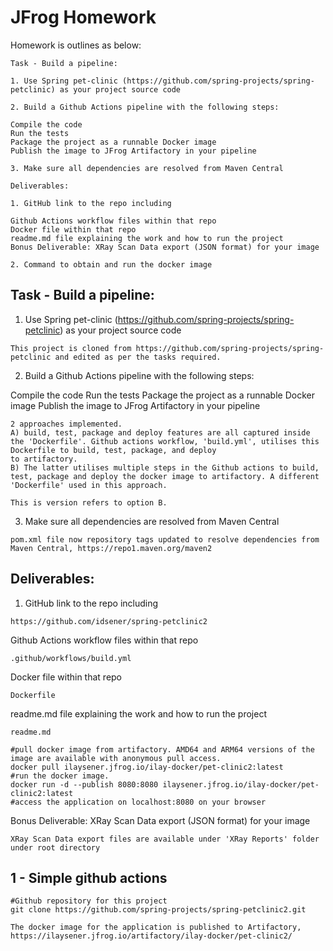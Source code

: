 # JFrog Homework 

Homework is outlines as below:


```
Task - Build a pipeline:

1. Use Spring pet-clinic (https://github.com/spring-projects/spring-petclinic) as your project source code

2. Build a Github Actions pipeline with the following steps:

Compile the code
Run the tests
Package the project as a runnable Docker image
Publish the image to JFrog Artifactory in your pipeline

3. Make sure all dependencies are resolved from Maven Central

Deliverables:

1. GitHub link to the repo including

Github Actions workflow files within that repo
Docker file within that repo
readme.md file explaining the work and how to run the project
Bonus Deliverable: XRay Scan Data export (JSON format) for your image

2. Command to obtain and run the docker image
```

## Task - Build a pipeline:
1. Use Spring pet-clinic (https://github.com/spring-projects/spring-petclinic) as your project source code
```
This project is cloned from https://github.com/spring-projects/spring-petclinic and edited as per the tasks required.
```

2. Build a Github Actions pipeline with the following steps:

Compile the code
Run the tests
Package the project as a runnable Docker image
Publish the image to JFrog Artifactory in your pipeline
```
2 approaches implemented.
A) build, test, package and deploy features are all captured inside the 'Dockerfile'. Github actions workflow, 'build.yml', utilises this Dockerfile to build, test, package, and deploy
to artifactory.
B) The latter utilises multiple steps in the Github actions to build, test, package and deploy the docker image to artifactory. A different 'Dockerfile' used in this approach.

This is version refers to option B.

```

3. Make sure all dependencies are resolved from Maven Central
```
pom.xml file now repository tags updated to resolve dependencies from Maven Central, https://repo1.maven.org/maven2
```  


## Deliverables:

1. GitHub link to the repo including
```
https://github.com/idsener/spring-petclinic2
```

Github Actions workflow files within that repo
```
.github/workflows/build.yml
```

Docker file within that repo
```
Dockerfile
```

readme.md file explaining the work and how to run the project
```
readme.md

#pull docker image from artifactory. AMD64 and ARM64 versions of the image are available with anonymous pull access.
docker pull ilaysener.jfrog.io/ilay-docker/pet-clinic2:latest
#run the docker image. 
docker run -d --publish 8080:8080 ilaysener.jfrog.io/ilay-docker/pet-clinic2:latest
#access the application on localhost:8080 on your browser
```

Bonus Deliverable: XRay Scan Data export (JSON format) for your image

```
XRay Scan Data export files are available under 'XRay Reports' folder under root directory
```






## 1 - Simple github actions
```
#Github repository for this project
git clone https://github.com/spring-projects/spring-petclinic2.git

The docker image for the application is published to Artifactory,
https://ilaysener.jfrog.io/artifactory/ilay-docker/pet-clinic2/

```
